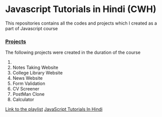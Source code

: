 # Javascript Tutorials in Hindi (CWH)
This repositories contains all the codes and projects which I created as a part of Javascript course

### <u>Projects</u>
The following projects were created in the duration of the course
<ol>
  <li></li>
  <li>Notes Taking Website</li>
  <li>College Library Website</li>
  <li>News Website</li>
  <li>Form Validation</li>
  <li>CV Screener</li>
  <li>PostMan Clone</li>
  <li>Calculator</li>
</ol>

<u>Link to the playlist</u>
<a href="https://www.youtube.com/playlist?list=PLu0W_9lII9ajyk081To1Cbt2eI5913SsL">JavaScript Tutorials In Hindi</a>
